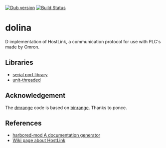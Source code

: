 [![Dub version](https://img.shields.io/badge/dub-v1.0.0-green.svg)](http://code.dlang.org/packages/dolina)
[![Build Status](https://travis-ci.org/o3o/dolina.svg?branch=master)](https://travis-ci.org/o3o/dolina)

# dolina
D implementation of HostLink, a communication protocol for use with PLC's made by Omron.

## Libraries
* [serial port library](https://github.com/NCrashed/serial-port)
* [unit-threaded](https://github.com/atilaneves/unit-threaded.git)

## Acknowledgement
The [dmrange](https://github.com/o3o/dolina/blob/master/src/dolina/dmrange.d) code is based on [binrange](https://github.com/p0nce/binrange).
Thanks to ponce.

## References
* [harbored-mod A documentation generator](https://github.com/kiith-sa/harbored-mod)
* [Wiki page about HostLink](https://en.wikipedia.org/wiki/HostLink_Protocol)
